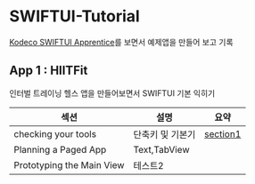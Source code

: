 # SWIFTUI-Tutorial
[Kodeco SWIFTUI Apprentice](https://www.kodeco.com/books/swiftui-apprentice)를 보면서 예제앱을 만들어 보고 기록

## App 1 : HIITFit

인터벌 트레이닝 헬스 앱을 만들어보면서 SWIFTUI 기본 익히기

|섹션|설명|요약|
|-----|-----|----|
|checking your tools|단축키 및 기본기|[section1](./01-checking-your-tools/README.md)
|Planning a Paged App|Text,TabView|
|Prototyping the Main View|테스트2|